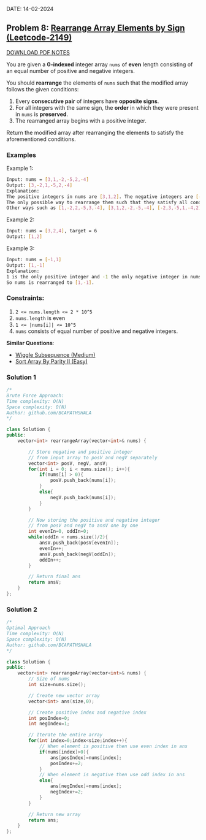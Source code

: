 DATE: 14-02-2024

## Problem 8: [Rearrange Array Elements by Sign (Leetcode-2149)](https://leetcode.com/problems/rearrange-array-elements-by-sign/)

[DOWNLOAD PDF NOTES](https://drive.google.com/drive/u/1/folders/1V1lszXbUO97guTtDgW8AWcIkryRB2uW9)

You are given a **0-indexed** integer array `nums` of **even** length consisting of an equal number of positive and negative integers.

You should **rearrange** the elements of `nums` such that the modified array follows the given conditions:

1. Every **consecutive pair** of integers have **opposite signs**.
2. For all integers with the same sign, the **order** in which they were present in `nums` is **preserved**.
3. The rearranged array begins with a positive integer.

Return the modified array after rearranging the elements to satisfy the aforementioned conditions.

### Examples

Example 1:

```bash
Input: nums = [3,1,-2,-5,2,-4]
Output: [3,-2,1,-5,2,-4]
Explanation:
The positive integers in nums are [3,1,2]. The negative integers are [-2,-5,-4].
The only possible way to rearrange them such that they satisfy all conditions is [3,-2,1,-5,2,-4].
Other ways such as [1,-2,2,-5,3,-4], [3,1,2,-2,-5,-4], [-2,3,-5,1,-4,2] are incorrect because they do not satisfy one or more conditions.
```

Example 2:

```bash
Input: nums = [3,2,4], target = 6
Output: [1,2]
```

Example 3:

```bash
Input: nums = [-1,1]
Output: [1,-1]
Explanation:
1 is the only positive integer and -1 the only negative integer in nums.
So nums is rearranged to [1,-1].
```

### Constraints:

1. `2 <= nums.length <= 2 * 10^5`
2. `nums.length` is even
3. `1 <= |nums[i]| <= 10^5`
4. `nums` consists of equal number of positive and negative integers.

**Similar Questions**:

- [Wiggle Subsequence (Medium)](https://leetcode.com/problems/wiggle-subsequence/)
- [Sort Array By Parity II (Easy)](https://leetcode.com/problems/sort-array-by-parity-ii/)

### Solution 1

```cpp
/*
Brute Force Approach:
Time complexity: O(N)
Space complexity: O(N)
Author: github.com/BCAPATHSHALA
*/

class Solution {
public:
    vector<int> rearrangeArray(vector<int>& nums) {

        // Store negative and positive integer
        // from input array to posV and negV separately
        vector<int> posV, negV, ansV;
        for(int i = 0; i < nums.size(); i++){
            if(nums[i] > 0){
                posV.push_back(nums[i]);
            }
            else{
                negV.push_back(nums[i]);
            }
        }

        // Now storing the positive and negative integer
        // from posV and negV to ansV one by one
        int evenIn=0, oddIn=0;
        while(oddIn < nums.size()/2){
            ansV.push_back(posV[evenIn]);
            evenIn++;
            ansV.push_back(negV[oddIn]);
            oddIn++;
        }

        // Return final ans
        return ansV;
    }
};

```

### Solution 2

```cpp
/*
Optimal Approach
Time complexity: O(N)
Space complexity: O(N)
Author: github.com/BCAPATHSHALA
*/

class Solution {
public:
    vector<int> rearrangeArray(vector<int>& nums) {
        // Size of nums
        int size=nums.size();

        // Create new vector array
        vector<int> ans(size,0);

        // Create positive index and negative index
        int posIndex=0;
        int negIndex=1;

        // Iterate the entire array
        for(int index=0;index<size;index++){
            // When element is positive then use even index in ans
            if(nums[index]>0){
                ans[posIndex]=nums[index];
                posIndex+=2;
            }
            // When element is negative then use odd index in ans
            else{
                ans[negIndex]=nums[index];
                negIndex+=2;
            }
        }

        // Return new array
        return ans;
    }
};
```

